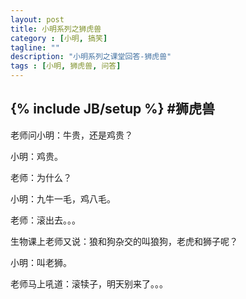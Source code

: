 ```yaml
---
layout: post
title: 小明系列之狮虎兽
category : [小明, 搞笑]
tagline: ""
description: "小明系列之课堂回答-狮虎兽"
tags : [小明, 狮虎兽, 问答]
---
```

{% include JB/setup %}
#狮虎兽
---
老师问小明：牛贵，还是鸡贵？

小明：鸡贵。

老师：为什么？
<!--break-->
小明：九牛一毛，鸡八毛。

老师：滚出去。。。


生物课上老师又说：狼和狗杂交的叫狼狗，老虎和狮子呢？

小明：叫老狮。

老师马上吼道：滚犊子，明天别来了。。。


